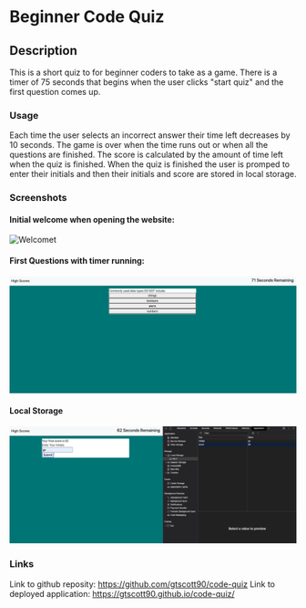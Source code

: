 # Beginner Code Quiz

## Description

This is a short quiz to for beginner coders to take as a game. There is a timer of 75 seconds that begins when the user clicks "start quiz" and the first question comes up. 

### Usage

Each time the user selects an incorrect answer their time left decreases by 10 seconds. The game is over when the time runs out or when all the questions are finished. The score is calculated by the amount of time left when the quiz is finished. When the quiz is finished the user is promped to enter their initials and then their initials and score are stored in local storage. 

### Screenshots
#### Initial welcome when opening the website:
![Welcomet](./assets/Images/welcomepage.png)
#### First Questions with timer running:
![First Question](./assets/question1.png)
#### Local Storage
![Local Storage](./assets/storage.png)

### Links
Link to github reposity: https://github.com/gtscott90/code-quiz
Link to deployed application: https://gtscott90.github.io/code-quiz/
